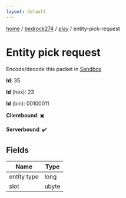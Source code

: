 ```yaml
---
layout: default
---
```


[home](/)  /  [bedrock274](/protocol/bedrock274)  /  [play](/protocol/bedrock274/play)  /  entity-pick-request

# Entity pick request

Encode/decode this packet in [Sandbox](../../../sandbox/bedrock274#Play.EntityPickRequest)

**Id**: 35

**Id** (hex): 23

**Id** (bin): 00100011

**Clientbound**: ✖️

**Serverbound**: ✔️

## Fields

Name | Type
---|---
entity type | long
slot | ubyte

